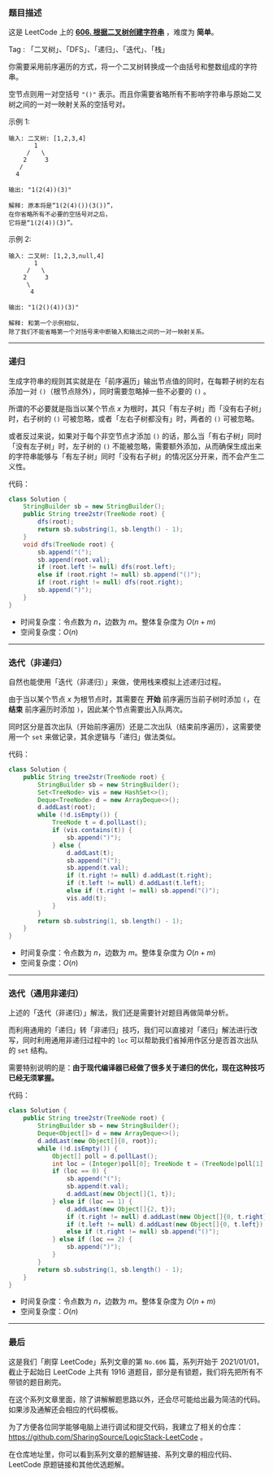 ### 题目描述

这是 LeetCode 上的 **[606. 根据二叉树创建字符串](https://leetcode-cn.com/problems/construct-string-from-binary-tree/solution/by-ac_oier-i2sk/)** ，难度为 **简单**。

Tag : 「二叉树」、「DFS」、「递归」、「迭代」、「栈」



你需要采用前序遍历的方式，将一个二叉树转换成一个由括号和整数组成的字符串。

空节点则用一对空括号 `"()"` 表示。而且你需要省略所有不影响字符串与原始二叉树之间的一对一映射关系的空括号对。

示例 1:
```
输入: 二叉树: [1,2,3,4]
       1
     /   \
    2     3
   /    
  4     

输出: "1(2(4))(3)"

解释: 原本将是“1(2(4)())(3())”，
在你省略所有不必要的空括号对之后，
它将是“1(2(4))(3)”。
```
示例 2:
```
输入: 二叉树: [1,2,3,null,4]
       1
     /   \
    2     3
     \  
      4 

输出: "1(2()(4))(3)"

解释: 和第一个示例相似，
除了我们不能省略第一个对括号来中断输入和输出之间的一对一映射关系。
```

---

### 递归 

生成字符串的规则其实就是在「前序遍历」输出节点值的同时，在每颗子树的左右添加一对 `()`（根节点除外），同时需要忽略掉一些不必要的 `()` 。

所谓的不必要就是指当以某个节点 $x$ 为根时，其只「有左子树」而「没有右子树」时，右子树的 `()` 可被忽略，或者「左右子树都没有」时，两者的 `()` 可被忽略。

或者反过来说，如果对于每个非空节点才添加 `()` 的话，那么当「有右子树」同时「没有左子树」时，左子树的 `()` 不能被忽略，需要额外添加，从而确保生成出来的字符串能够与「有左子树」同时「没有右子树」的情况区分开来，而不会产生二义性。

代码：
```Java
class Solution {
    StringBuilder sb = new StringBuilder();
    public String tree2str(TreeNode root) {
        dfs(root);
        return sb.substring(1, sb.length() - 1);
    }
    void dfs(TreeNode root) {
        sb.append("(");
        sb.append(root.val);
        if (root.left != null) dfs(root.left);
        else if (root.right != null) sb.append("()");
        if (root.right != null) dfs(root.right);
        sb.append(")");        
    }
}
```
* 时间复杂度：令点数为 $n$，边数为 $m$。整体复杂度为 $O(n + m)$
* 空间复杂度：$O(n)$

---

### 迭代（非递归）

自然也能使用「迭代（非递归）」来做，使用栈来模拟上述递归过程。

由于当以某个节点 $x$ 为根节点时，其需要在 **开始** 前序遍历当前子树时添加 `(`，在 **结束** 前序遍历时添加 `)`，因此某个节点需要出入队两次。

同时区分是首次出队（开始前序遍历）还是二次出队（结束前序遍历），这需要使用一个 `set` 来做记录，其余逻辑与「递归」做法类似。

代码：
```Java 
class Solution {
    public String tree2str(TreeNode root) {
        StringBuilder sb = new StringBuilder();
        Set<TreeNode> vis = new HashSet<>();
        Deque<TreeNode> d = new ArrayDeque<>();
        d.addLast(root);
        while (!d.isEmpty()) {
            TreeNode t = d.pollLast();
            if (vis.contains(t)) {
                sb.append(")");
            } else {
                d.addLast(t);
                sb.append("(");
                sb.append(t.val);
                if (t.right != null) d.addLast(t.right);
                if (t.left != null) d.addLast(t.left);
                else if (t.right != null) sb.append("()");
                vis.add(t);
            }
        }
        return sb.substring(1, sb.length() - 1);
    }
}
```
* 时间复杂度：令点数为 $n$，边数为 $m$。整体复杂度为 $O(n + m)$
* 空间复杂度：$O(n)$

---

### 迭代（通用非递归）

上述的「迭代（非递归）」解法，我们还是需要针对题目再做简单分析。

而利用通用的「递归」转「非递归」技巧，我们可以直接对「递归」解法进行改写，同时利用通用非递归过程中的 `loc` 可以帮助我们省掉用作区分是否首次出队的 `set` 结构。

需要特别说明的是：**由于现代编译器已经做了很多关于递归的优化，现在这种技巧已经无须掌握。**

代码：
```Java
class Solution {
    public String tree2str(TreeNode root) {
        StringBuilder sb = new StringBuilder();
        Deque<Object[]> d = new ArrayDeque<>();
        d.addLast(new Object[]{0, root});
        while (!d.isEmpty()) {
            Object[] poll = d.pollLast();
            int loc = (Integer)poll[0]; TreeNode t = (TreeNode)poll[1];
            if (loc == 0) {
                sb.append("(");
                sb.append(t.val);
                d.addLast(new Object[]{1, t});
            } else if (loc == 1) {
                d.addLast(new Object[]{2, t});
                if (t.right != null) d.addLast(new Object[]{0, t.right});
                if (t.left != null) d.addLast(new Object[]{0, t.left});
                else if (t.right != null) sb.append("()");
            } else if (loc == 2) {
                sb.append(")");
            }
        }
        return sb.substring(1, sb.length() - 1);
    }
}
```
* 时间复杂度：令点数为 $n$，边数为 $m$。整体复杂度为 $O(n + m)$
* 空间复杂度：$O(n)$

---

### 最后

这是我们「刷穿 LeetCode」系列文章的第 `No.606` 篇，系列开始于 2021/01/01，截止于起始日 LeetCode 上共有 1916 道题目，部分是有锁题，我们将先把所有不带锁的题目刷完。

在这个系列文章里面，除了讲解解题思路以外，还会尽可能给出最为简洁的代码。如果涉及通解还会相应的代码模板。

为了方便各位同学能够电脑上进行调试和提交代码，我建立了相关的仓库：https://github.com/SharingSource/LogicStack-LeetCode 。

在仓库地址里，你可以看到系列文章的题解链接、系列文章的相应代码、LeetCode 原题链接和其他优选题解。

